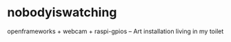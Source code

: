 nobodyiswatching
================

openframeworks + webcam + raspi-gpios – Art installation living in my toilet
